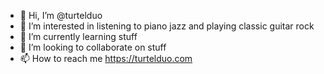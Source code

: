 - 👋 Hi, I’m @turtelduo
- 👀 I’m interested in listening to piano jazz and playing classic guitar rock
- 🌱 I’m currently learning stuff
- 💞️ I’m looking to collaborate on stuff
- 📫 How to reach me https://turtelduo.com

<!---
turtelduo/turtelduo is a ✨ special ✨ repository because its `README.md` (this file) appears on your GitHub profile.
You can click the Preview link to take a look at your changes.
--->
